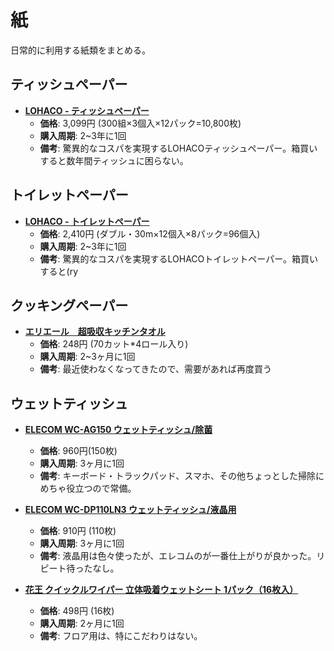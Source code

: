 紙
====

日常的に利用する紙類をまとめる。

ティッシュペーパー
----

- [**LOHACO - ティッシュペーパー**](https://lohaco.jp/product/1186417/)
  - **価格**: 3,099円 (300組×3個入×12パック=10,800枚)
  - **購入周期**: 2~3年に1回
  - **備考**: 驚異的なコスパを実現するLOHACOティッシュペーパー。箱買いすると数年間ティッシュに困らない。

トイレットペーパー
----

- [**LOHACO - トイレットペーパー**](https://lohaco.jp/product/547864/)
  - **価格**: 2,410円 (ダブル・30m×12個入×8パック=96個入)
  - **購入周期**: 2~3年に1回
  - **備考**: 驚異的なコスパを実現するLOHACOトイレットペーパー。箱買いすると(ry

クッキングペーパー
----

- [**エリエール　超吸収キッチンタオル**](https://lohaco.jp/product/1880485/)
  - **価格**: 248円 (70カット*4ロール入り)
  - **購入周期**: 2~3ヶ月に1回
  - **備考**: 最近使わなくなってきたので、需要があれば再度買う

ウェットティッシュ
----

- [**ELECOM WC-AG150 ウェットティッシュ/除菌**](https://lohaco.jp/product/K067891/)
  - **価格**: 960円(150枚)
  - **購入周期**: 3ヶ月に1回
  - **備考**: キーボード・トラックパッド、スマホ、その他ちょっとした掃除にめちゃ役立つので常備。


- [**ELECOM WC-DP110LN3 ウェットティッシュ/液晶用**](https://www.amazon.co.jp/dp/B0073Z18HY/)
  - **価格**: 910円 (110枚)
  - **購入周期**: 3ヶ月に1回
  - **備考**: 液晶用は色々使ったが、エレコムのが一番仕上がりが良かった。リピート待ったなし。


- [**花王 クイックルワイパー 立体吸着ウェットシート 1パック（16枚入）**](https://lohaco.jp/product/1274805/)
  - **価格**: 498円 (16枚)
  - **購入周期**: 2ヶ月に1回
  - **備考**: フロア用は、特にこだわりはない。
